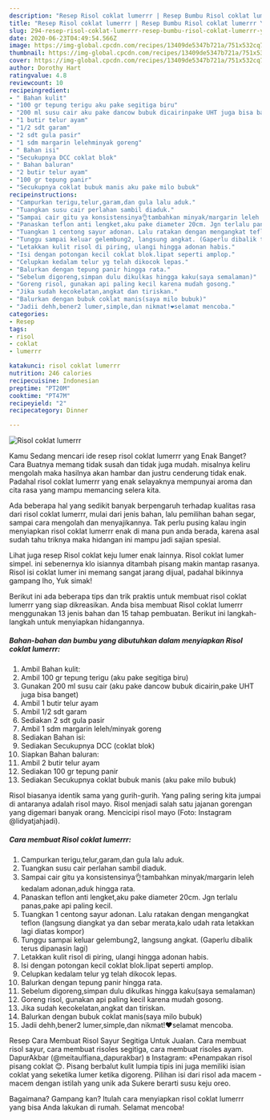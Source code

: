 ```yaml
---
description: "Resep Risol coklat lumerrr | Resep Bumbu Risol coklat lumerrr Yang Sedap"
title: "Resep Risol coklat lumerrr | Resep Bumbu Risol coklat lumerrr Yang Sedap"
slug: 294-resep-risol-coklat-lumerrr-resep-bumbu-risol-coklat-lumerrr-yang-sedap
date: 2020-06-23T04:49:54.566Z
image: https://img-global.cpcdn.com/recipes/13409de5347b721a/751x532cq70/risol-coklat-lumerrr-foto-resep-utama.jpg
thumbnail: https://img-global.cpcdn.com/recipes/13409de5347b721a/751x532cq70/risol-coklat-lumerrr-foto-resep-utama.jpg
cover: https://img-global.cpcdn.com/recipes/13409de5347b721a/751x532cq70/risol-coklat-lumerrr-foto-resep-utama.jpg
author: Dorothy Hart
ratingvalue: 4.8
reviewcount: 10
recipeingredient:
- " Bahan kulit"
- "100 gr tepung terigu aku pake segitiga biru"
- "200 ml susu cair aku pake dancow bubuk dicairinpake UHT juga bisa banget"
- "1 butir telur ayam"
- "1/2 sdt garam"
- "2 sdt gula pasir"
- "1 sdm margarin lelehminyak goreng"
- " Bahan isi"
- "Secukupnya DCC coklat blok"
- " Bahan baluran"
- "2 butir telur ayam"
- "100 gr tepung panir"
- "Secukupnya coklat bubuk manis aku pake milo bubuk"
recipeinstructions:
- "Campurkan terigu,telur,garam,dan gula lalu aduk."
- "Tuangkan susu cair perlahan sambil diaduk."
- "Sampai cair gitu ya konsistensinya👌tambahkan minyak/margarin leleh kedalam adonan,aduk hingga rata."
- "Panaskan teflon anti lengket,aku pake diameter 20cm. Jgn terlalu panas,pake api paling kecil."
- "Tuangkan 1 centong sayur adonan. Lalu ratakan dengan mengangkat teflon (langsung diangkat ya dan sebar merata,kalo udah rata letakkan lagi diatas kompor)"
- "Tunggu sampai keluar gelembung2, langsung angkat. (Gaperlu dibalik terus dipanasin lagi)"
- "Letakkan kulit risol di piring, ulangi hingga adonan habis."
- "Isi dengan potongan kecil coklat blok.lipat seperti amplop."
- "Celupkan kedalam telur yg telah dikocok lepas."
- "Balurkan dengan tepung panir hingga rata."
- "Sebelum digoreng,simpan dulu dikulkas hingga kaku(saya semalaman)"
- "Goreng risol, gunakan api paling kecil karena mudah gosong."
- "Jika sudah kecokelatan,angkat dan tiriskan."
- "Balurkan dengan bubuk coklat manis(saya milo bubuk)"
- "Jadii dehh,bener2 lumer,simple,dan nikmat!❤️selamat mencoba."
categories:
- Resep
tags:
- risol
- coklat
- lumerrr

katakunci: risol coklat lumerrr 
nutrition: 246 calories
recipecuisine: Indonesian
preptime: "PT20M"
cooktime: "PT47M"
recipeyield: "2"
recipecategory: Dinner

---
```



![Risol coklat lumerrr](https://img-global.cpcdn.com/recipes/13409de5347b721a/751x532cq70/risol-coklat-lumerrr-foto-resep-utama.jpg)

Kamu Sedang mencari ide resep risol coklat lumerrr yang Enak Banget? Cara Buatnya memang tidak susah dan tidak juga mudah. misalnya keliru mengolah maka hasilnya akan hambar dan justru cenderung tidak enak. Padahal risol coklat lumerrr yang enak selayaknya mempunyai aroma dan cita rasa yang mampu memancing selera kita.

Ada beberapa hal yang sedikit banyak berpengaruh terhadap kualitas rasa dari risol coklat lumerrr, mulai dari jenis bahan, lalu pemilihan bahan segar, sampai cara mengolah dan menyajikannya. Tak perlu pusing kalau ingin menyiapkan risol coklat lumerrr enak di mana pun anda berada, karena asal sudah tahu triknya maka hidangan ini mampu jadi sajian spesial.

Lihat juga resep Risol coklat keju lumer enak lainnya. Risol coklat lumer simpel. ini sebenernya klo isiannya ditambah pisang makin mantap rasanya. Risol isi coklat lumer ini memang sangat jarang dijual, padahal bikinnya gampang lho, Yuk simak!


Berikut ini ada beberapa tips dan trik praktis untuk membuat risol coklat lumerrr yang siap dikreasikan. Anda bisa membuat Risol coklat lumerrr menggunakan 13 jenis bahan dan 15 tahap pembuatan. Berikut ini langkah-langkah untuk menyiapkan hidangannya.

<!--inarticleads1-->

##### Bahan-bahan dan bumbu yang dibutuhkan dalam menyiapkan Risol coklat lumerrr:

1. Ambil  Bahan kulit:
1. Ambil 100 gr tepung terigu (aku pake segitiga biru)
1. Gunakan 200 ml susu cair (aku pake dancow bubuk dicairin,pake UHT juga bisa banget)
1. Ambil 1 butir telur ayam
1. Ambil 1/2 sdt garam
1. Sediakan 2 sdt gula pasir
1. Ambil 1 sdm margarin leleh/minyak goreng
1. Sediakan  Bahan isi:
1. Sediakan Secukupnya DCC (coklat blok)
1. Siapkan  Bahan baluran:
1. Ambil 2 butir telur ayam
1. Sediakan 100 gr tepung panir
1. Sediakan Secukupnya coklat bubuk manis (aku pake milo bubuk)


Risol biasanya identik sama yang gurih-gurih. Yang paling sering kita jumpai di antaranya adalah risol mayo. Risol menjadi salah satu jajanan gorengan yang digemari banyak orang. Mencicipi risol mayo (Foto: Instagram @lidyatjahjadi). 

<!--inarticleads2-->

##### Cara membuat Risol coklat lumerrr:

1. Campurkan terigu,telur,garam,dan gula lalu aduk.
1. Tuangkan susu cair perlahan sambil diaduk.
1. Sampai cair gitu ya konsistensinya👌tambahkan minyak/margarin leleh kedalam adonan,aduk hingga rata.
1. Panaskan teflon anti lengket,aku pake diameter 20cm. Jgn terlalu panas,pake api paling kecil.
1. Tuangkan 1 centong sayur adonan. Lalu ratakan dengan mengangkat teflon (langsung diangkat ya dan sebar merata,kalo udah rata letakkan lagi diatas kompor)
1. Tunggu sampai keluar gelembung2, langsung angkat. (Gaperlu dibalik terus dipanasin lagi)
1. Letakkan kulit risol di piring, ulangi hingga adonan habis.
1. Isi dengan potongan kecil coklat blok.lipat seperti amplop.
1. Celupkan kedalam telur yg telah dikocok lepas.
1. Balurkan dengan tepung panir hingga rata.
1. Sebelum digoreng,simpan dulu dikulkas hingga kaku(saya semalaman)
1. Goreng risol, gunakan api paling kecil karena mudah gosong.
1. Jika sudah kecokelatan,angkat dan tiriskan.
1. Balurkan dengan bubuk coklat manis(saya milo bubuk)
1. Jadii dehh,bener2 lumer,simple,dan nikmat!❤️selamat mencoba.


Resep Cara Membuat Risol Sayur Segitiga Untuk Jualan. Cara membuat risol sayur, cara membuat risoles segitiga, cara membuat risoles ayam. DapurAkbar (@meitaulfiana_dapurakbar) в Instagram: «Penampakan risol pisang coklat 😊. Pisang berbalut kulit lumpia tipis ini juga memiliki isian coklat yang seketika lumer ketika digoreng. Pilihan isi dari risol ada macem - macem dengan istilah yang unik ada Sukere berarti susu keju oreo. 

Bagaimana? Gampang kan? Itulah cara menyiapkan risol coklat lumerrr yang bisa Anda lakukan di rumah. Selamat mencoba!

